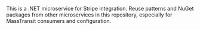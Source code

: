 <!-- Use this file to provide workspace-specific custom instructions to Copilot. For more details, visit https://code.visualstudio.com/docs/copilot/copilot-customization#_use-a-githubcopilotinstructionsmd-file -->

This is a .NET microservice for Stripe integration. Reuse patterns and NuGet packages from other microservices in this repository, especially for MassTransit consumers and configuration.
